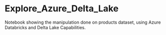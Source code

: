 # Explore_Azure_Delta_Lake

Notebook showing the manipulation done on products dataset, using Azure Databricks and Delta Lake Capabilities.
